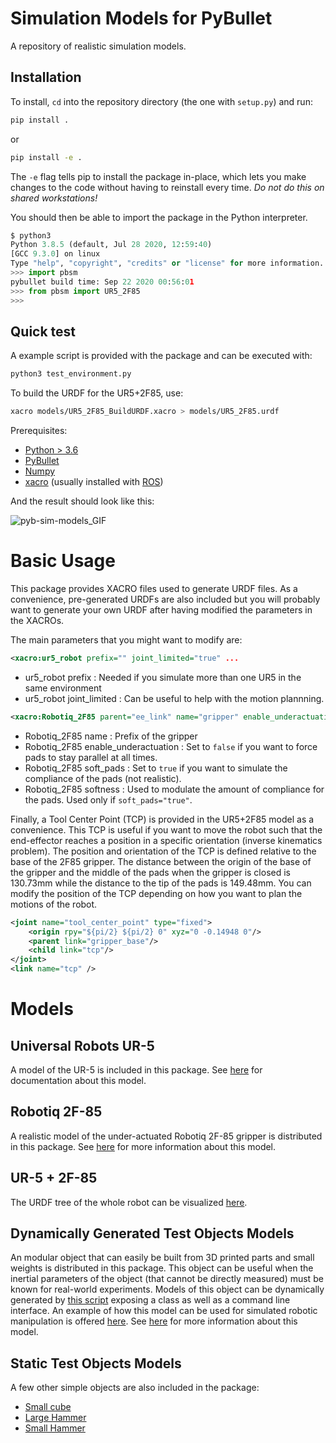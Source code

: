 # Simulation Models for PyBullet
A repository of realistic simulation models.

## Installation
To install, `cd` into the repository directory (the one with `setup.py`) and run:
```bash
pip install .
```
or
```bash
pip install -e .
```
The `-e` flag tells pip to install the package in-place, which lets you make changes to the code without having to reinstall every time. *Do not do this on shared workstations!*

You should then be able to import the package in the Python interpreter.
```python
$ python3
Python 3.8.5 (default, Jul 28 2020, 12:59:40) 
[GCC 9.3.0] on linux
Type "help", "copyright", "credits" or "license" for more information.
>>> import pbsm
pybullet build time: Sep 22 2020 00:56:01
>>> from pbsm import UR5_2F85
>>>
```

## Quick test
A example script is provided with the package and can be executed with:
```bash
python3 test_environment.py
```

To build the URDF for the UR5+2F85, use:
```bash
xacro models/UR5_2F85_BuildURDF.xacro > models/UR5_2F85.urdf
```

Prerequisites:
- [Python > 3.6](https://www.python.org/downloads/)
- [PyBullet](https://github.com/bulletphysics/bullet3)
- [Numpy](https://numpy.org/install/)
- [xacro](http://wiki.ros.org/xacro) (usually installed with [ROS](https://wiki.ros.org/ROS/Installation))

And the result should look like this:

![pyb-sim-models_GIF](https://user-images.githubusercontent.com/10478385/104060368-c7a74480-51c4-11eb-961f-cb820409438c.gif)

# Basic Usage
This package provides XACRO files used to generate URDF files. As a convenience, pre-generated URDFs are also included but you will probably want to generate your own URDF after having modified the parameters in the XACROs. 

The main parameters that you might want to modify are:
```xml
<xacro:ur5_robot prefix="" joint_limited="true" ...
```
- ur5_robot prefix : Needed if you simulate more than one UR5 in the same environment
- ur5_robot joint_limited : Can be useful to help with the motion plannning.
```xml
<xacro:Robotiq_2F85 parent="ee_link" name="gripper" enable_underactuation="true" soft_pads="true" softness="5" > ...
```
- Robotiq_2F85 name : Prefix of the gripper
- Robotiq_2F85 enable_underactuation : Set to ```false``` if you want to force pads to stay parallel at all times.
- Robotiq_2F85 soft_pads : Set to ```true``` if you want to simulate the compliance of the pads (not realistic).
- Robotiq_2F85 softness : Used to modulate the amount of compliance for the pads. Used only if ```soft_pads="true"```.

Finally, a Tool Center Point (TCP) is provided in the UR5+2F85 model as a convenience. This TCP is useful if you want to move the robot such that the end-effector reaches a position in a specific orientation (inverse kinematics problem). The position and orientation of the TCP is defined relative to the base of the 2F85 gripper. The distance between the origin of the base of the gripper and the middle of the pads when the gripper is closed is 130.73mm while the distance to the tip of the pads is 149.48mm. You can modify the position of the TCP depending on how you want to plan the motions of the robot.

```xml
<joint name="tool_center_point" type="fixed">
    <origin rpy="${pi/2} ${pi/2} 0" xyz="0 -0.14948 0"/>
    <parent link="gripper_base"/>
    <child link="tcp"/>
</joint>
<link name="tcp" />
```
# Models

## Universal Robots UR-5
A model of the UR-5 is included in this package.
See [here](https://github.com/utiasSTARS/pyb-sim-models/tree/main/pbsm/models/ur5) for documentation about this model.

## Robotiq 2F-85
A realistic model of the under-actuated Robotiq 2F-85 gripper is distributed in this package.
See [here](https://github.com/utiasSTARS/pyb-sim-models/tree/main/pbsm/models/Robotiq_2F85/README.md) for more information about this model.

## UR-5 + 2F-85
The URDF tree of the whole robot can be visualized [here](https://github.com/utiasSTARS/pyb-sim-models/files/5791296/UR5_2F85.pdf).

## Dynamically Generated Test Objects Models
An modular object that can easily be built from 3D printed parts and small weights is distributed in this package. This object can be useful when the inertial parameters of the object (that cannot be directly measured) must be known for real-world experiments. Models of this object can be dynamically generated by [this script](https://github.com/utiasSTARS/pyb-sim-models/tree/main/pbsm/models/CompositeTestObject/GenerateObjectConfiguration.py) exposing a class as well as a command line interface.
An example of how this model can be used for simulated robotic manipulation is offered [here](https://github.com/utiasSTARS/pyb-sim-models/tree/main/pbsm/models/ur5_compositeobject/generate_and_simulate.py).
See [here](https://github.com/utiasSTARS/pyb-sim-models/tree/main/pbsm/models/CompositeTestObject/README.md) for more information about this model.

## Static Test Objects Models
A few other simple objects are also included in the package:
- [Small cube](https://github.com/utiasSTARS/pyb-sim-models/tree/main/pbsm/models/cube_small)
- [Large Hammer](https://github.com/utiasSTARS/pyb-sim-models/tree/main/pbsm/models/HammerHuge)
- [Small Hammer](https://github.com/utiasSTARS/pyb-sim-models/tree/main/pbsm/models/HammerSmaller)
